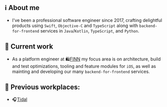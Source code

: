 ## ℹ️ About me
- I've been a professional software engineer since 2017, crafting delightful products using `Swift`, `Objective-C` and `TypeScript` along with `backend-for-frontend` services in `Java`/`Kotlin`, `TypeScript`, and `Python`.

## 💼 Current work
 - As a platform engineer at 🛍️[FINN](https://www.finn.no) my focus area is on architecture, build and test optimizations, tooling and feature modules for `iOS`, as well as mainting and developing our many `backend-for-frontend` services.

## 📁 Previous workplaces: 
- 🎧[Tidal](https://tidal.com)
